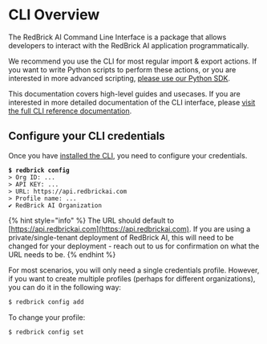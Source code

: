 # CLI Overview

The RedBrick AI Command Line Interface is a package that allows developers to interact with the RedBrick AI application programmatically.

We recommend you use the CLI for most regular import & export actions. If you want to write Python scripts to perform these actions, or you are interested in more advanced scripting, [please use our Python SDK](../sdk-overview/).

This documentation covers high-level guides and usecases. If you are interested in more detailed documentation of the CLI interface, please [visit the full CLI reference documentation](https://redbrick-sdk.readthedocs.io/en/stable/cli.html).

## Configure your CLI credentials

Once you have [installed the CLI](../installation-and-api-keys.md), you need to configure your credentials.&#x20;

<pre class="language-bash"><code class="lang-bash"><strong>$ redbrick config
</strong>> Org ID: ...
> API KEY: ...
> URL: https://api.redbrickai.com
> Profile name: ...
✔ RedBrick AI Organization
</code></pre>

{% hint style="info" %}
The URL should default to [https://api.redbrickai.com](https://api.redbrickai.com). If you are using a private/single-tenant deployment of RedBrick AI, this will need to be changed for your deployment - reach out to us for confirmation on what the URL needs to be.
{% endhint %}

For most scenarios, you will only need a single credentials profile. However, if you want to create multiple profiles (perhaps for different organizations), you can do it in the following way:&#x20;

```bash
$ redbrick config add
```

To change your profile:

```bash
$ redbrick config set
```

